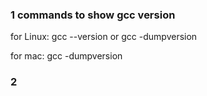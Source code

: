 
### 1 commands to show gcc version

for Linux: gcc --version  or  gcc -dumpversion

for mac:  gcc -dumpversion

### 2 

